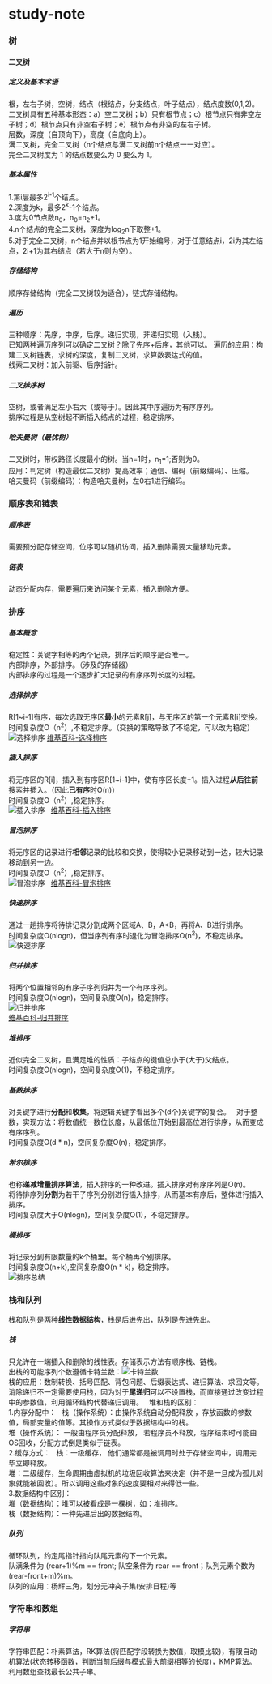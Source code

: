 # study-note
### 树
#### 二叉树
##### 定义及基本术语
根，左右子树，空树，结点（根结点，分支结点，叶子结点），结点度数(0,1,2)。</br>
二叉树具有五种基本形态：a）空二叉树；b）只有根节点；c）根节点只有非空左子树；d）根节点只有非空右子树；e）根节点有非空的左右子树。  
层数，深度（自顶向下），高度（自底向上）。  
满二叉树，完全二叉树（n个结点与满二叉树前n个结点一一对应）。  
完全二叉树度为 1 的结点数要么为 0 要么为 1。  
##### 基本属性
1.第i层最多2<sup>i-1</sup>个结点。  
2.深度为k，最多2<sup>k</sup>-1个结点。  
3.度为0节点数n<sub>0</sub>，n<sub>0</sub>=n<sub>2</sub>+1。  
4.n个结点的完全二叉树，深度为log<sub>2</sub>n下取整+1。  
5.对于完全二叉树，n个结点并以根节点为1开始编号，对于任意结点i，2i为其左结点，2i+1为其右结点（若大于n则为空）。  
##### 存储结构
顺序存储结构（完全二叉树较为适合），链式存储结构。  
##### 遍历
三种顺序：先序，中序，后序。递归实现，非递归实现（入栈）。  
已知两种遍历序列可以确定二叉树？除了先序+后序，其他可以。
遍历的应用：构建二叉树链表，求树的深度，复制二叉树，求算数表达式的值。  
线索二叉树：加入前驱、后序指针。  
##### 二叉排序树
空树，或者满足左小右大（或等于）。因此其中序遍历为有序序列。  
排序过程是从空树起不断插入结点的过程，稳定排序。
##### 哈夫曼树（最优树）
二叉树时，带权路径长度最小的树。当n=1时，n<sub>1</sub>=1;否则为0。  
应用：判定树（构造最优二叉树）提高效率；通信、编码（前缀编码）、压缩。  
哈夫曼码（前缀编码）：构造哈夫曼树，左0右1进行编码。  

### 顺序表和链表  
##### 顺序表  
需要预分配存储空间，位序可以随机访问，插入删除需要大量移动元素。  
##### 链表
动态分配内存，需要遍历来访问某个元素，插入删除方便。  
### 排序
##### 基本概念
稳定性：关键字相等的两个记录，排序后的顺序是否唯一。  
内部排序，外部排序。（涉及的存储器）  
内部排序的过程是一个逐步扩大记录的有序序列长度的过程。  
##### 选择排序
R[1~i-1]有序，每次选取无序区**最小**的元素R[j]，与无序区的第一个元素R[i]交换。  
时间复杂度O（n<sup>2</sup>）,不稳定排序。（交换的策略导致了不稳定，可以改为稳定）  
![选择排序](https://upload.wikimedia.org/wikipedia/commons/b/b0/Selection_sort_animation.gif)
[维基百科-选择排序](https://zh.wikipedia.org/wiki/%E9%80%89%E6%8B%A9%E6%8E%92%E5%BA%8F)   
##### 插入排序
将无序区的R[i]，插入到有序区R[1~i-1]中，使有序区长度+1。插入过程**从后往前**搜索并插入。（因此**已有序**时O(n)）  
时间复杂度O（n<sup>2</sup>）,稳定排序。  
![插入排序](https://upload.wikimedia.org/wikipedia/commons/2/25/Insertion_sort_animation.gif)   
[维基百科-插入排序](https://zh.wikipedia.org/wiki/%E6%8F%92%E5%85%A5%E6%8E%92%E5%BA%8F)  
##### 冒泡排序
将无序区的记录进行**相邻**记录的比较和交换，使得较小记录移动到一边，较大记录移动到另一边。  
时间复杂度O（n<sup>2</sup>）,稳定排序。  
![冒泡排序](https://upload.wikimedia.org/wikipedia/commons/3/37/Bubble_sort_animation.gif)   
[维基百科-冒泡排序](https://zh.wikipedia.org/wiki/%E5%86%92%E6%B3%A1%E6%8E%92%E5%BA%8F)  
##### 快速排序
通过一趟排序将待排记录分割成两个区域A、B，A<B，再将A、B进行排序。  
时间复杂度O(nlogn)，但当序列有序时退化为冒泡排序O(n<sup>2</sup>)，不稳定排序。</br>
![快速排序](http://img.my.csdn.net/uploads/201205/07/1336347520_8718.png) </br>
##### 归并排序
将两个位置相邻的有序子序列归并为一个有序序列。  
时间复杂度O(nlogn)，空间复杂度O(n)，稳定排序。  
![归并排序](https://upload.wikimedia.org/wikipedia/commons/c/cc/Merge-sort-example-300px.gif)    
[维基百科-归并排序](https://zh.wikipedia.org/wiki/%E5%BD%92%E5%B9%B6%E6%8E%92%E5%BA%8F)  
##### 堆排序
近似完全二叉树，且满足堆的性质：子结点的键值总小于(大于)父结点。  
时间复杂度O(nlogn)，空间复杂度O(1)，不稳定排序。  
##### 基数排序
对关键字进行**分配**和**收集**，将逻辑关键字看出多个(d个)关键字的复合。  
对于整数，实现方法：将数值统一数位长度，从最低位开始到最高位进行排序，从而变成有序序列。  
时间复杂度O(d * n)，空间复杂度O(n)，稳定排序。  
##### 希尔排序
也称**递减增量排序算法**，插入排序的一种改进。插入排序对有序序列是O(n)。  
将待排序列**分割**为若干子序列分别进行插入排序，从而基本有序后，整体进行插入排序。    
时间复杂度大于O(nlogn)，空间复杂度O(1)，不稳定排序。   
##### 桶排序
将记录分到有限数量的k个桶里。每个桶再个别排序。    
时间复杂度O(n+k),空间复杂度O(n * k)，稳定排序。   
![排序总结](http://img.my.csdn.net/uploads/201207/19/1342700879_2982.jpg)   
### 栈和队列
栈和队列是两种**线性数据结构**，栈是后进先出，队列是先进先出。   
##### 栈
只允许在一端插入和删除的线性表。存储表示方法有顺序栈、链栈。    
出栈的可能序列个数遵循卡特兰数：![卡特兰数](https://wikimedia.org/api/rest_v1/media/math/render/svg/57de4926a69e67cdcdf999030c5ec3c25d97b0c9)</br>
栈的应用：数制转换、括号匹配、背包问题、后缀表达式、递归算法、求回文等。   
消除递归不一定需要使用栈，因为对于**尾递归**可以不设置栈，而直接通过改变过程中的参数值，利用循环结构代替递归调用。   
堆和栈的区别：   
1.内存分配中：   
栈（操作系统）：由操作系统自动分配释放 ，存放函数的参数值，局部变量的值等。其操作方式类似于数据结构中的栈。   
堆（操作系统）： 一般由程序员分配释放， 若程序员不释放，程序结束时可能由OS回收，分配方式倒是类似于链表。</br>
2.缓存方式：   
栈：一级缓存， 他们通常都是被调用时处于存储空间中，调用完毕立即释放。</br>
堆：二级缓存，生命周期由虚拟机的垃圾回收算法来决定（并不是一旦成为孤儿对象就能被回收）。所以调用这些对象的速度要相对来得低一些。</br>
3.数据结构中区别：</br>
堆（数据结构）：堆可以被看成是一棵树，如：堆排序。</br>
栈（数据结构）：一种先进后出的数据结构。</br>
##### 队列
循环队列，约定尾指针指向队尾元素的下一个元素。</br>队满条件为 (rear+1)%m == front; 队空条件为 rear == front；队列元素个数为(rear-front+m)%m。</br>
队列的应用：杨辉三角，划分无冲突子集(安排日程)等</br>
### 字符串和数组
##### 字符串
字符串匹配：朴素算法，RK算法(将匹配字段转换为数值，取模比较)，有限自动机算法(状态转移函数，判断当前后缀与模式最大前缀相等的长度)，KMP算法。</br>利用数组查找最长公共子串。</br>

